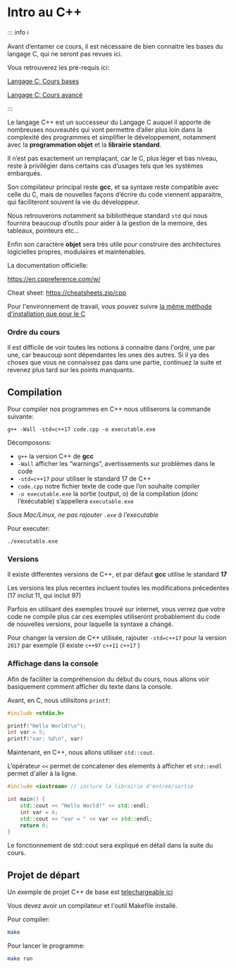 # Intro au C++

::: info ℹ️

Avant d’entamer ce cours, il est nécessaire de bien connaitre les bases du langage C, qui ne seront pas revues ici.

Vous retrouverez les pré-requis ici:

[Langage C: Cours bases](../c-bases/langage-c.md)

[Langage C: Cours avancé](../c-avance/langage-c-avance.md)

:::

Le langage C++ est un successeur du Langage C auquel il apporte de nombreuses nouveautés qui vont permettre d’aller plus loin dans la complexité des programmes et simplifier le développement, notamment avec la **programmation objet** et la **librairie standard**.

Il n’est pas exactement un remplaçant, car le C, plus léger et bas niveau, reste à privilégier dans certains cas d’usages tels que les systèmes embarqués.

Son compilateur principal reste **gcc**, et sa syntaxe reste compatible avec celle du C, mais de nouvelles façons d’écrire du code viennent apparaitre, qui faciliteront souvent la vie du développeur.

Nous retrouverons notamment sa bibliothèque standard `std` qui nous fournira beaucoup d’outils pour aider à la gestion de la memoire, des tableaux, pointeurs etc…

Enfin son caractère **objet** sera très utile pour construire des architectures logicielles propres, modulaires et maintenables.

La documentation officielle:

https://en.cppreference.com/w/

Cheat sheet:
https://cheatsheets.zip/cpp

Pour l'environnement de travail, vous pouvez suivre [la même méthode d'installation que pour le C](/cours/c-cpp/c-bases/langage-c#coder-localement)

### Ordre du cours

Il est difficile de voir toutes les notions à connaitre dans l'ordre, une par une, car beaucoup sont dépendantes les unes des autres. Si il ya des choses que vous ne connaissez pas dans une partie, continuez la suite et revenez plus tard sur les points manquants.

## Compilation

Pour compiler nos programmes en C++ nous utiliserons la commande suivante:

`g++ -Wall -std=c++17 code.cpp -o executable.exe`

Décomposons:

- `g++` la version C++ de **gcc**
- `-Wall` afficher les “warnings”, avertissements sur problèmes dans le code
- `-std=c++17` pour utiliser le standard 17 de C++
- `code.cpp` notre fichier texte de code que l’on souhaite compiler
- `-o executable.exe` la sortie (output, o) de la compilation (donc l’éxécutable) s’appellera `executable.exe`

_Sous Mac/Linux, ne pas rajouter `.exe` à l’executable_

Pour executer:

`./executable.exe`

### Versions

Il existe differentes versions de C++, et par défaut **gcc** utilise le standard **17**

Les versions les plus recentes incluent toutes les modifications précedentes (17 inclut 11, qui inclut 97)

Parfois en utilisant des exemples trouvé sur internet, vous verrez que votre code ne compile plus car ces exemples utiliseront probablement du code de nouvelles versions, pour laquelle la syntaxe a changé.

Pour changer la version de C++ utilisée, rajouter `-std=c++17` pour la version `2017` par exemple (il existe `c++97` `c++11` `c++17` )

### Affichage dans la console

Afin de faciliter la compréhension du début du cours, nous allons voir basiquement comment afficher du texte dans la console.

Avant, en C, nous utilisitons `printf`:

```c
#include <stdio.h>

printf("Hello World!\n");
int var = 5;
printf("var: %d\n", var)
```

Maintenant, en C++, nous allons utiliser `std::cout`.

L’opérateur `<<` permet de concatener des elements à afficher et `std::endl` permet d'aller à la ligne.

```cpp
#include <iostream> // inclure la librairie d'entrée/sortie

int main() {
    std::cout << "Hello World!" << std::endl;
    int var = 4;
    std::cout << "var = " << var << std::endl;
    return 0;
}
```

Le fonctionnement de std::cout sera expliqué en détail dans la suite du cours.

## Projet de départ

Un exemple de projet C++ de base est [telechargeable ici](./assets/cpp_base_project.zip)

Vous devez avoir un compilateur et l'outil Makefile installé.

Pour compiler:

```bash
make
```

Pour lancer le programme:

```bash
make run
```
